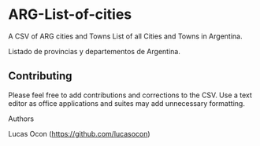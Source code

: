 ARG-List-of-cities
============

A CSV of ARG cities and Towns
List of all Cities and Towns in Argentina.

Listado de provincias y departementos de Argentina.

## Contributing

Please feel free to add contributions and corrections to the CSV. Use a text
editor as office applications and suites may add unnecessary formatting.


Authors

Lucas Ocon (https://github.com/lucasocon)
